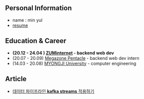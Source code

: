 ## Personal Information
- name : min yul
- [resume](https://freckle-brian-319.notion.site/dc3a416b5b0a46619c61771f818d9f82)

## Education & Career 
- **(20.12 - 24.04 ) [ZUMinternet](https://zum.com/) - backend web dev**
- (20.07 - 20.09) [Megazone Pentacle](https://www.pentacle.co.kr/#MAIN) - backend web dev intern
- (14.03 - 20.08) [MYONGJI University](https://www.mju.ac.kr/sites/mjukr/intro/intro.html) - computer engineering

## Article
- [데이터 파이프라인 **kafka streams** 적용하기](https://albbloomer.github.io/kafkastreams20231202/) 
